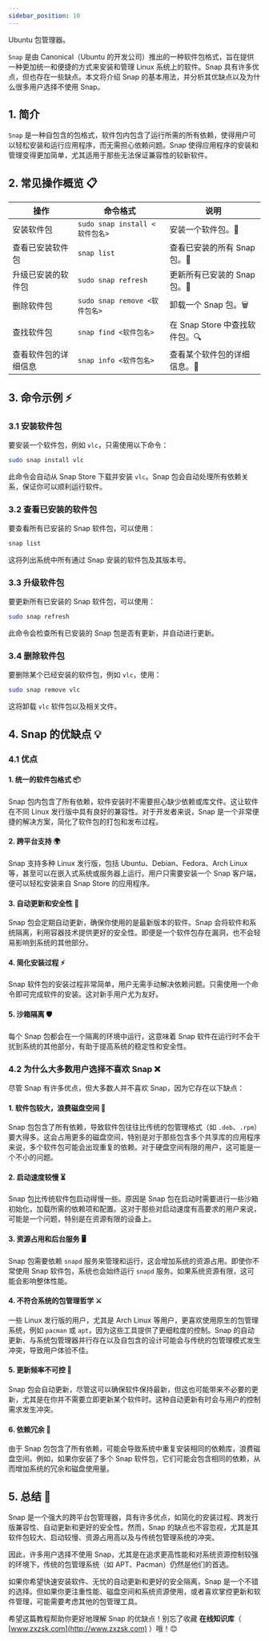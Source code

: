 ```yaml
---
sidebar_position: 10
---
```




Ubuntu 包管理器。

`Snap` 是由 Canonical（Ubuntu 的开发公司）推出的一种软件包格式，旨在提供一种更加统一和便捷的方式来安装和管理 Linux 系统上的软件。Snap 具有许多优点，但也存在一些缺点。本文将介绍 Snap 的基本用法，并分析其优缺点以及为什么很多用户选择不使用 Snap。

## 1. 简介

`Snap` 是一种自包含的包格式，软件包内包含了运行所需的所有依赖，使得用户可以轻松安装和运行应用程序，而无需担心依赖问题。Snap 使得应用程序的安装和管理变得更加简单，尤其适用于那些无法保证兼容性的较新软件。

## 2. 常见操作概览 📋

| 操作                       | 命令格式                            | 说明                                              |
|----------------------------|------------------------------------|---------------------------------------------------|
| 安装软件包                 | `sudo snap install <软件包名>`       | 安装一个软件包。🌟                                  |
| 查看已安装软件包           | `snap list`                        | 查看已安装的所有 Snap 包。📜                       |
| 升级已安装的软件包         | `sudo snap refresh`                 | 更新所有已安装的 Snap 包。🔄                        |
| 删除软件包                 | `sudo snap remove <软件包名>`       | 卸载一个 Snap 包。🗑️                                |
| 查找软件包                 | `snap find <软件包名>`              | 在 Snap Store 中查找软件包。🔍                      |
| 查看软件包的详细信息       | `snap info <软件包名>`              | 查看某个软件包的详细信息。📝                        |

## 3. 命令示例 ⚡

### 3.1 安装软件包

要安装一个软件包，例如 `vlc`，只需使用以下命令：

```bash
sudo snap install vlc
```

此命令会自动从 Snap Store 下载并安装 `vlc`。Snap 包会自动处理所有依赖关系，保证你可以顺利运行软件。

### 3.2 查看已安装的软件包

要查看所有已安装的 Snap 软件包，可以使用：

```bash
snap list
```

这将列出系统中所有通过 Snap 安装的软件包及其版本号。

### 3.3 升级软件包

要更新所有已安装的 Snap 软件包，可以使用：

```bash
sudo snap refresh
```

此命令会检查所有已安装的 Snap 包是否有更新，并自动进行更新。

### 3.4 删除软件包

要删除某个已经安装的软件包，例如 `vlc`，使用：

```bash
sudo snap remove vlc
```

这将卸载 `vlc` 软件包以及相关文件。

## 4. Snap 的优缺点 💡

### 4.1 优点

#### 1. **统一的软件包格式** 📦

Snap 包内包含了所有依赖，软件安装时不需要担心缺少依赖或库文件。这让软件在不同 Linux 发行版中具有良好的兼容性。对于开发者来说，Snap 是一个非常便捷的解决方案，简化了软件包的打包和发布过程。

#### 2. **跨平台支持** 🌍

Snap 支持多种 Linux 发行版，包括 Ubuntu、Debian、Fedora、Arch Linux 等，甚至可以在嵌入式系统或服务器上运行。用户只需要安装一个 Snap 客户端，便可以轻松安装来自 Snap Store 的应用程序。

#### 3. **自动更新和安全性** 🔐

Snap 包会定期自动更新，确保你使用的是最新版本的软件。Snap 会将软件和系统隔离，利用容器技术提供更好的安全性。即便是一个软件包存在漏洞，也不会轻易影响到系统的其他部分。

#### 4. **简化安装过程** ⚡

Snap 软件包的安装过程非常简单，用户无需手动解决依赖问题。只需使用一个命令即可完成软件的安装。这对新手用户尤为友好。

#### 5. **沙箱隔离** 🛡️

每个 Snap 包都会在一个隔离的环境中运行，这意味着 Snap 软件在运行时不会干扰到系统的其他部分，有助于提高系统的稳定性和安全性。

### 4.2 为什么大多数用户选择不喜欢 Snap ❌

尽管 Snap 有许多优点，但大多数人并不喜欢 Snap，因为它存在以下缺点：

#### 1. **软件包较大，浪费磁盘空间** 🐘

Snap 包包含了所有依赖，导致软件包往往比传统的包管理格式（如 `.deb`、`.rpm`）要大得多。这会占用更多的磁盘空间，特别是对于那些包含多个共享库的应用程序来说，多个软件包可能会出现重复的依赖。对于硬盘空间有限的用户，这可能是一个不小的问题。

#### 2. **启动速度较慢** ⏳

Snap 包比传统软件包启动得慢一些。原因是 Snap 包在启动时需要进行一些沙箱初始化，加载所需的依赖项和配置。这对于那些对启动速度有高要求的用户来说，可能是一个问题，特别是在资源有限的设备上。

#### 3. **资源占用和后台服务** 🖥️

Snap 包需要依赖 `snapd` 服务来管理和运行，这会增加系统的资源占用。即使你不常使用 Snap 软件包，系统也会始终运行 `snapd` 服务。如果系统资源有限，这可能会影响整体性能。

#### 4. **不符合系统的包管理哲学** ⚔️

一些 Linux 发行版的用户，尤其是 Arch Linux 等用户，更喜欢使用原生的包管理系统，例如 `pacman` 或 `apt`，因为这些工具提供了更细粒度的控制。Snap 的自动更新、与系统包管理器并行存在以及自包含的设计可能会与传统的包管理模式发生冲突，导致用户体验不佳。

#### 5. **更新频率不可控** 🔄

Snap 包会自动更新，尽管这可以确保软件保持最新，但这也可能带来不必要的更新，尤其是在你并不需要立即更新某个软件时。这种自动更新有时会与用户的控制需求发生冲突。

#### 6. **依赖冗余** 🔄

由于 Snap 包包含了所有依赖，可能会导致系统中重复安装相同的依赖库，浪费磁盘空间。例如，如果你安装了多个 Snap 软件包，它们可能会包含相同的依赖，从而增加系统的冗余和磁盘使用量。

## 5. 总结 🎯

Snap 是一个强大的跨平台包管理器，具有许多优点，如简化的安装过程、跨发行版兼容性、自动更新和更好的安全性。然而，Snap 的缺点也不容忽视，尤其是其软件包较大、启动较慢、资源占用高以及与传统包管理系统的冲突。

因此，许多用户选择不使用 Snap，尤其是在追求更高性能和对系统资源控制较强的环境下，传统的包管理系统（如 APT、Pacman）仍然是他们的首选。

如果你希望快速安装软件、无忧的自动更新和更好的安全隔离，Snap 是一个不错的选择。但如果你更注重性能、磁盘空间和系统资源使用，或者喜欢掌控更新和软件管理，可能需要考虑其他的包管理工具。

希望这篇教程帮助你更好地理解 Snap 的优缺点！别忘了收藏 **在线知识库**（ [www.zxzsk.com](http://www.zxzsk.com) ）哦！😊